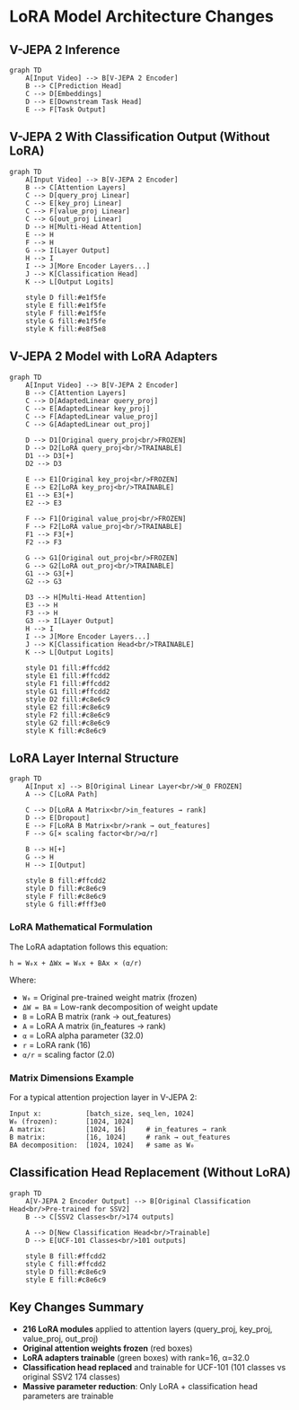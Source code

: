 # LoRA Model Architecture Changes

## V-JEPA 2 Inference
```mermaid
graph TD
    A[Input Video] --> B[V-JEPA 2 Encoder]
    B --> C[Prediction Head]
    C --> D[Embeddings]
    D --> E[Downstream Task Head]
    E --> F[Task Output]
```

## V-JEPA 2 With Classification Output (Without LoRA)
```mermaid
graph TD
    A[Input Video] --> B[V-JEPA 2 Encoder]
    B --> C[Attention Layers]
    C --> D[query_proj Linear]
    C --> E[key_proj Linear]
    C --> F[value_proj Linear]
    C --> G[out_proj Linear]
    D --> H[Multi-Head Attention]
    E --> H
    F --> H
    G --> I[Layer Output]
    H --> I
    I --> J[More Encoder Layers...]
    J --> K[Classification Head]
    K --> L[Output Logits]

    style D fill:#e1f5fe
    style E fill:#e1f5fe
    style F fill:#e1f5fe
    style G fill:#e1f5fe
    style K fill:#e8f5e8
```

## V-JEPA 2 Model with LoRA Adapters
```mermaid
graph TD
    A[Input Video] --> B[V-JEPA 2 Encoder]
    B --> C[Attention Layers]
    C --> D[AdaptedLinear query_proj]
    C --> E[AdaptedLinear key_proj]
    C --> F[AdaptedLinear value_proj]
    C --> G[AdaptedLinear out_proj]

    D --> D1[Original query_proj<br/>FROZEN]
    D --> D2[LoRA query_proj<br/>TRAINABLE]
    D1 --> D3[+]
    D2 --> D3

    E --> E1[Original key_proj<br/>FROZEN]
    E --> E2[LoRA key_proj<br/>TRAINABLE]
    E1 --> E3[+]
    E2 --> E3

    F --> F1[Original value_proj<br/>FROZEN]
    F --> F2[LoRA value_proj<br/>TRAINABLE]
    F1 --> F3[+]
    F2 --> F3

    G --> G1[Original out_proj<br/>FROZEN]
    G --> G2[LoRA out_proj<br/>TRAINABLE]
    G1 --> G3[+]
    G2 --> G3

    D3 --> H[Multi-Head Attention]
    E3 --> H
    F3 --> H
    G3 --> I[Layer Output]
    H --> I
    I --> J[More Encoder Layers...]
    J --> K[Classification Head<br/>TRAINABLE]
    K --> L[Output Logits]

    style D1 fill:#ffcdd2
    style E1 fill:#ffcdd2
    style F1 fill:#ffcdd2
    style G1 fill:#ffcdd2
    style D2 fill:#c8e6c9
    style E2 fill:#c8e6c9
    style F2 fill:#c8e6c9
    style G2 fill:#c8e6c9
    style K fill:#c8e6c9
```

## LoRA Layer Internal Structure
```mermaid
graph TD
    A[Input x] --> B[Original Linear Layer<br/>W_0 FROZEN]
    A --> C[LoRA Path]

    C --> D[LoRA A Matrix<br/>in_features → rank]
    D --> E[Dropout]
    E --> F[LoRA B Matrix<br/>rank → out_features]
    F --> G[× scaling factor<br/>α/r]

    B --> H[+]
    G --> H
    H --> I[Output]

    style B fill:#ffcdd2
    style D fill:#c8e6c9
    style F fill:#c8e6c9
    style G fill:#fff3e0
```

### LoRA Mathematical Formulation

The LoRA adaptation follows this equation:
```
h = W₀x + ΔWx = W₀x + BAx × (α/r)
```

Where:
- `W₀` = Original pre-trained weight matrix (frozen)
- `ΔW = BA` = Low-rank decomposition of weight update
- `B` = LoRA B matrix (rank → out_features)
- `A` = LoRA A matrix (in_features → rank)
- `α` = LoRA alpha parameter (32.0)
- `r` = LoRA rank (16)
- `α/r` = scaling factor (2.0)

### Matrix Dimensions Example
For a typical attention projection layer in V-JEPA 2:
```
Input x:           [batch_size, seq_len, 1024]
W₀ (frozen):       [1024, 1024]
A matrix:          [1024, 16]     # in_features → rank
B matrix:          [16, 1024]     # rank → out_features
BA decomposition:  [1024, 1024]   # same as W₀
```

## Classification Head Replacement (Without LoRA)
```mermaid
graph TD
    A[V-JEPA 2 Encoder Output] --> B[Original Classification Head<br/>Pre-trained for SSV2]
    B --> C[SSV2 Classes<br/>174 outputs]

    A --> D[New Classification Head<br/>Trainable]
    D --> E[UCF-101 Classes<br/>101 outputs]

    style B fill:#ffcdd2
    style C fill:#ffcdd2
    style D fill:#c8e6c9
    style E fill:#c8e6c9
```

## Key Changes Summary
- **216 LoRA modules** applied to attention layers (query_proj, key_proj, value_proj, out_proj)
- **Original attention weights frozen** (red boxes)
- **LoRA adapters trainable** (green boxes) with rank=16, α=32.0
- **Classification head replaced** and trainable for UCF-101 (101 classes vs original SSV2 174 classes)
- **Massive parameter reduction**: Only LoRA + classification head parameters are trainable
